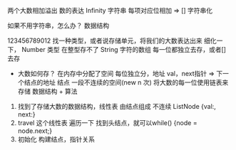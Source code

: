 两个大数相加溢出
数的表达 Infinity 字符串
每项对应位相加 => []
字符串化

如果不用字符串，怎么办？
数据结构

123456789012
找一种类型，或者说存储单元，将我们的大数表达出来
细化一下， Number 类型 在整型存不了 
String 字符的数组
每一位都独立去存，或者[]去存

- 大数如何存？
在内存中分配了空间 每位独立分，地址 val，next指针 => 下一个结点的地址
结点 一段不连续的空间(new n 次) 将大数的每一位使用链表来存储
数据结构 + 算法
1. 找到了存储大数的数据结构，线性表 由结点组成 不连续
  ListNode {val:, next:}
2. travel 这个线性表 遍历一下
  找到头结点，就可以while() {node = node.next;}
3. 初始化
  构建结点，指针关系
  